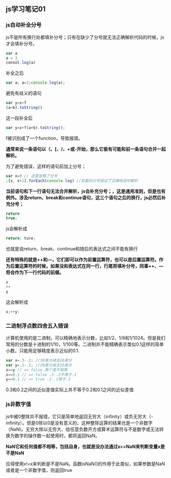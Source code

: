 ## js学习笔记01

### js自动补全分号

js不是所有换行处都填补分号；只有在缺少了分号就无法正确解析代码的时候，js才会填补分号。

```js
var a
a = 3
consol.log(a)
```

补全之后

```js
var a; a=3;console.log(a);
```

避免有歧义的语句

```js
var y=x+f
(a+b).toString()
```

这一段补全后

```js
var y=x+f(a+b).toString();
```

f被识别成了一个function，导致报错。

**通常来说一条语句以（、[、/、+或-开始，那么它极有可能和前一条语句合并一起解析。**

为了避免错误，这样的语句前加上分号；

```js
var x=0 // 这里省略了分号
;[x, x+1].forEach(console.log) //前面的分号保证了正确地语句解析
```

**当前语句和下一行语句无法合并解析，js会补充分号；，这是通用准则，但是也有例外。涉及return、break和continue语句，这三个语句之后的换行，js必然后补充分号；**

```js
return
true;
```

js会解析成

```js
return; ture;
```

也就是说return、break、continue和随后的表达式之间不能有换行

**还有特殊的就是++和—，它们即可以作为前置运算符，也可以是后置运算符。作为后置运算符的时候，如果没和表达式在同一行，行尾将填补分号，同事++、—将会作为下一行代码的前缀。**

```js
x
++
y
```

这会解析成

```js
x;++y:
```

### 二进制浮点数四舍五入错误

计算机使用的是二进制，可以精确地表示分数，比如1/2、1/8和1/1024。但是我们常用的分数是十进制的1/10，1/100等。二进制并不能精确表示类似0.1这样的简单小数，只能用足够精度表示近似的0.1.

```js
var x=.3-.2; //30美分减去20美分
var y=.2-.1; //20美分减去10美分
x==y // => false 两个值不相等
x==0.1 // => false .3-.2不等于.1
y==0.1 // => true .2-.1等于.1
```

0.3和0.2之间的近似差值实际上并不等于0.2和0.1之间的近似差值

### js非数字值

js中被0整除并不报错，它只是简单地返回无穷大（infinity）或负无穷大（-infinity）。但是0除以0是没有意义的，这种整除运算的结果也是一个非数字（NaN)。无穷大除以无穷大、给任意负数开方或算术运算符与不是数字或无法转换为数字的操作数一起使用时，都将返回NaN。

**NaN它和任何值都不相等，包括自身，也就是没办法通过x==NaN来判断变量x是不是NaN**

应得使用x!=x来判断是不是NaN。函数isNaN()的作用于此类似，如果参数是NaN或者是一个非数字值，则返回true